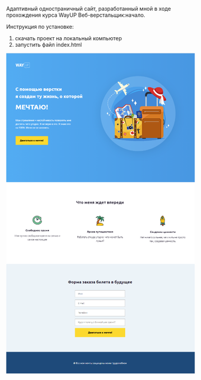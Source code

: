 Адаптивный одностраничный сайт, разработанный мной в ходе прохождения курса WayUP Веб-верстальщик:начало.

Инструкция по установке:
1) скачать проект на локальный компьютер
2) запустить файл index.html

![alt text](screenshots/wayUP1.png)
![alt text](screenshots/wayUP2.png)
